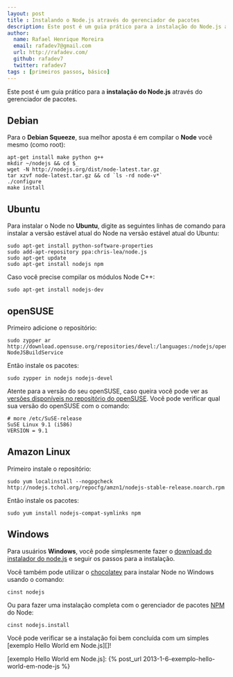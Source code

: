 ```yaml
---
layout: post
title : Instalando o Node.js através do gerenciador de pacotes
description: Este post é um guia prático para a instalação do Node.js através do gerenciador de pacotes.
author:
  name: Rafael Henrique Moreira
  email: rafadev7@gmail.com
  url: http://rafadev.com/
  github: rafadev7
  twitter: rafadev7
tags : [primeiros passos, básico]
---
```

Este post é um guia prático para a **instalação do Node.js** através do gerenciador de pacotes.

## Debian

Para o **Debian Squeeze**, sua melhor aposta é em compilar o **Node** você mesmo (como root):

    apt-get install make python g++
    mkdir ~/nodejs && cd $_
    wget -N http://nodejs.org/dist/node-latest.tar.gz
    tar xzvf node-latest.tar.gz && cd `ls -rd node-v*`
    ./configure
    make install

## Ubuntu

Para instalar o Node no **Ubuntu**, digite as seguintes linhas de comando para instalar a versão estável atual do Node na versão estável atual do Ubuntu:

    sudo apt-get install python-software-properties
    sudo add-apt-repository ppa:chris-lea/node.js
    sudo apt-get update
    sudo apt-get install nodejs npm


Caso você precise compilar os módulos Node C++:

    sudo apt-get install nodejs-dev


## openSUSE

Primeiro adicione o repositório:

    sudo zypper ar http://download.opensuse.org/repositories/devel:/languages:/nodejs/openSUSE_11.4/ NodeJSBuildService

Então instale os pacotes:

    sudo zypper in nodejs nodejs-devel

Atente para a versão do seu openSUSE, caso queira você pode ver as [versões disponíveis no repositório do openSUSE][]. Você pode verificar qual sua versão do openSUSE com o comando:

    # more /etc/SuSE-release
    SuSE Linux 9.1 (i586)
    VERSION = 9.1

## Amazon Linux

Primeiro instale o repositório:

    sudo yum localinstall --nogpgcheck http://nodejs.tchol.org/repocfg/amzn1/nodejs-stable-release.noarch.rpm 

Então instale os pacotes:

    sudo yum install nodejs-compat-symlinks npm

## Windows

Para usuários **Windows**, você pode simplesmente fazer o [download do instalador do node.js][] e seguir os passos para a instalação.

Você também pode utilizar o [chocolatey][] para instalar Node no Windows usando o comando:

    cinst nodejs

Ou para fazer uma instalação completa com o gerenciador de pacotes [NPM][] do Node:

    cinst nodejs.install


Você pode verificar se a instalação foi bem concluída com um simples [exemplo Hello World em Node.js][]!

[versões disponíveis no repositório do openSUSE]: http://download.opensuse.org/repositories/devel:/languages:/nodejs/
[download do instalador do node.js]: http://nodejs.org/download/
[chocolatey]: http://chocolatey.org/
[NPM]: https://npmjs.org/
[exemplo Hello World em Node.js]: {% post_url 2013-1-6-exemplo-hello-world-em-node-js %}
